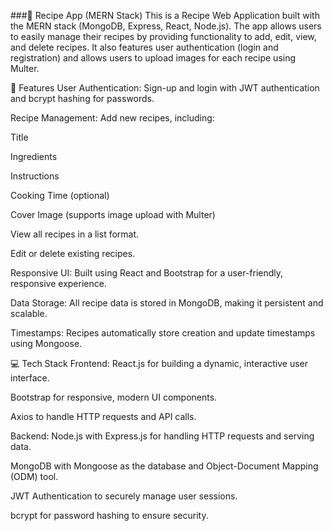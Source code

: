 ###🍲 Recipe App (MERN Stack)
This is a Recipe Web Application built with the MERN stack (MongoDB, Express, React, Node.js). The app allows users to easily manage their recipes by providing functionality to add, edit, view, and delete recipes. It also features user authentication (login and registration) and allows users to upload images for each recipe using Multer.

🚀 Features
User Authentication:
Sign-up and login with JWT authentication and bcrypt hashing for passwords.

Recipe Management:
Add new recipes, including:

Title

Ingredients

Instructions

Cooking Time (optional)

Cover Image (supports image upload with Multer)

View all recipes in a list format.

Edit or delete existing recipes.

Responsive UI:
Built using React and Bootstrap for a user-friendly, responsive experience.

Data Storage:
All recipe data is stored in MongoDB, making it persistent and scalable.

Timestamps:
Recipes automatically store creation and update timestamps using Mongoose.

💻 Tech Stack
Frontend:
React.js for building a dynamic, interactive user interface.

Bootstrap for responsive, modern UI components.

Axios to handle HTTP requests and API calls.

Backend:
Node.js with Express.js for handling HTTP requests and serving data.

MongoDB with Mongoose as the database and Object-Document Mapping (ODM) tool.

JWT Authentication to securely manage user sessions.

bcrypt for password hashing to ensure security.
